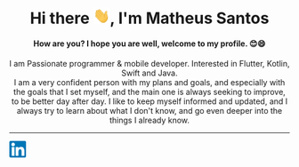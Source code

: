 <h1 align="center">Hi there <img src="https://raw.githubusercontent.com/ABSphreak/ABSphreak/master/gifs/Hi.gif" width="30px">, I'm Matheus Santos</h1>

<h4 align="center">How are you? I hope you are well, welcome to my profile. 😊😄</h4>

<p align="center">
I am Passionate programmer & mobile developer. Interested in Flutter, Kotlin, Swift and Java.<br>
I am a very confident person with my plans and goals, and especially with the goals that I set myself, and the main one is always seeking to improve, to be better day after day. I like to keep myself informed and updated, and I always try to learn about what I don't know, and go even deeper into the things I already know.
</p>

 ---

   <div align="center">



<a href="https://www.linkedin.com/in/math-santos/" target="_blank">
  <img src="https://raw.githubusercontent.com/weslleyfratini/weslleyfratini/master/assets/linkedin.svg" width="30px"  alt="Matheus Santos | LinkedIn" align="left" />
</a>



   
   </div>

